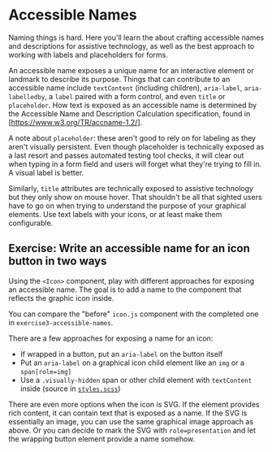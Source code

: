 # Accessible Names

Naming things is hard. Here you'll learn the about crafting accessible names and descriptions for assistive technology, as well as the best approach to working with labels and placeholders for forms.

An accessible name exposes a unique name for an interactive element or landmark to describe its purpose. Things that can contribute to an accessible name include `textContent` (including children), `aria-label`, `aria-labelledby`, a `label` paired with a form control, and even `title` or 
`placeholder`. How text is exposed as an accessible name is determined by the Accessible Name
and Description Calculation specification, found in [https://www.w3.org/TR/accname-1.2/].

A note about `placeholder`: these aren't good to rely on for labeling as they aren't
visually persistent. Even though placeholder is technically exposed as a last resort and passes
automated testing tool checks, it will clear out when typing in a form field and users will forget
what they're trying to fill in. A visual label is better.

Similarly, `title` attributes are technically exposed to assistive technology but they only show
on mouse hover. That shouldn't be all that sighted users have to go on when trying to understand the
purpose of your graphical elements. Use text labels with your icons, or at least make them configurable.

## Exercise: Write an accessible name for an icon button in two ways

Using the `<Icon>` component, play with different approaches for exposing an accessible name.
The goal is to add a name to the component that reflects the graphic icon inside.

You can compare the "before" `icon.js` component with the completed one in `exercise3-accessible-names`.

There are a few approaches for exposing a name for an icon:

- If wrapped in a button, put an `aria-label` on the button itself
- Put an `aria-label` on a graphical icon child element like an `img` or a `span[role=img]`
- Use a `.visually-hidden` span or other child element with `textContent` inside
(source in [`styles.scss`](https://github.com/marcysutton/testing-accessibility-demos/blob/main/workshop3-semantics-aria/styles.scss#L4))

There are even more options when the icon is SVG. If the element provides rich content, it can
contain text that is exposed as a name. If the SVG is essentially an image, you can use the same
graphical image approach as above. Or you can decide to mark the SVG with `role=presentation` and
let the wrapping button element provide a name somehow.
